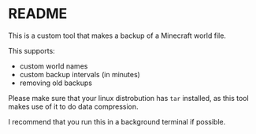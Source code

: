 # README

This is a custom tool that makes a backup of a Minecraft world file.

This supports: 
- custom world names
- custom backup intervals (in minutes)
- removing old backups

Please make sure that your linux distrobution has `tar` installed, as this tool makes use of it to do data compression.

I recommend that you run this in a background terminal if possible.
